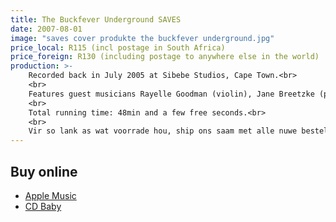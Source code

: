 ```yaml
---
title: The Buckfever Underground SAVES
date: 2007-08-01
image: "saves cover produkte the buckfever underground.jpg"
price_local: R115 (incl postage in South Africa)
price_foreign: R130 (including postage to anywhere else in the world)
production: >-
    Recorded back in July 2005 at Sibebe Studios, Cape Town.<br>
    <br>
    Features guest musicians Rayelle Goodman (violin), Jane Breetzke (piano, backing vocals) and Andre Spies (French horn).<br>
    <br>
    Total running time: 48min and a few free seconds.<br>
    <br>
    Vir so lank as wat voorrade hou, ship ons saam met alle nuwe bestellings 'n gratis The Buckfever Underground Saves badge. Even if you already have one.
---
```


## Buy online

- [Apple Music](https://itunes.apple.com/ca/album/saves/265957191)
- [CD Baby](https://store.cdbaby.com/cd/buckfeverunderground)
